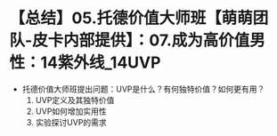 # 【总结】05.托德价值大师班【萌萌团队-皮卡内部提供】：07.成为高价值男性：14紫外线_14UVP

-   托德价值大师班提出问题：UVP是什么？有何独特价值？如何更有用？
    1.  UVP定义及其独特价值
    2.  UVP如何增加实用性
    3.  实验探讨UVP的需求